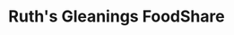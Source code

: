 ---
title: "Ruth's Gleanings FoodShare"
url: /spartanburg/ruths-gleanings-foodshare/
shop: greengrocer
---